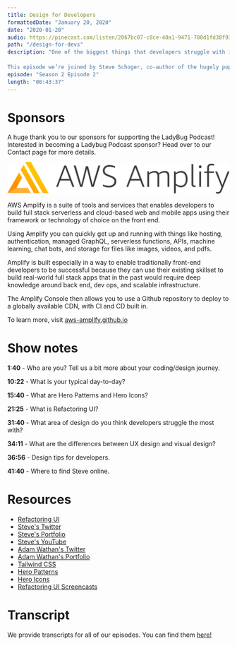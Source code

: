 ```yaml
---
title: Design for Developers
formattedDate: "January 20, 2020"
date: "2020-01-20"
audio: https://pinecast.com/listen/2067bc07-c8ce-40a1-9471-708d1fd38f93.mp3
path: "/design-for-devs"
description: "One of the biggest things that developers struggle with is design. It’s easy to look at an application and know that it looks terrible, but hard to explain why.

This episode we’re joined by Steve Schoger, co-author of the hugely popular Refactoring UI. We’ll learn some design tips and dive into the story behind the book as well as his other projects Hero Patterns and Hero Icons."
episode: "Season 2 Episode 2"
length: "00:43:37"
---
```


# Sponsors

A huge thank you to our sponsors for supporting the LadyBug Podcast! Interested in becoming a Ladybug Podcast sponsor? Head over to our Contact page for more details.

<a class="image-link" target="_blank" href="http://aws-amplify.github.io/?utm_term=ladybug+aws+amplify"><img src="../../images/sponsors/aws-amplify.png" alt="AWS Amplify"></a>

AWS Amplify is a suite of tools and services that enables developers to build full stack serverless and cloud-based web and mobile apps using their framework or technology of choice on the front end.

Using Amplify you can quickly get up and running with things like hosting, authentication, managed GraphQL, serverless functions, APIs, machine learning, chat bots, and storage for files like images, videos, and pdfs.

Amplify is built especially in a way to enable traditionally front-end developers to be successful because they can use their existing skillset to build real-world full stack apps that in the past would require deep knowledge around back end, dev ops, and scalable infrastructure.

The Amplify Console then allows you to use a Github repository to deploy to a globally available CDN, with CI and CD built in.

To learn more, visit <a href="http://aws-amplify.github.io/">aws-amplify.github.io</a>

# Show notes

**1:40** - Who are you? Tell us a bit more about your coding/design journey.

**10:22** - What is your typical day-to-day?

**15:40** - What are Hero Patterns and Hero Icons?

**21:25** - What is Refactoring UI?

**31:40** - What area of design do you think developers struggle the most with?

**34:11** - What are the differences between UX design and visual design?

**36:56** - Design tips for developers.

**41:40** - Where to find Steve online.

# Resources

- [Refactoring UI](https://refactoringui.com/)
- [Steve's Twitter](https://twitter.com/steveschoger)
- [Steve's Portfolio](https://www.steveschoger.com/)
- [Steve's YouTube](https://www.youtube.com/channel/UCxqiDtkXtOCNJdckODHk9YA)
- [Adam Wathan's Twitter](https://twitter.com/adamwathan)
- [Adam Wathan's Portfolio](https://adamwathan.me/)
- [Tailwind CSS](https://twitter.com/tailwindcss)
- [Hero Patterns](http://www.heropatterns.com/)
- [Hero Icons](http://www.heroicons.com/)
- [Refactoring UI Screencasts](https://www.youtube.com/steveschoger)

# Transcript

We provide transcripts for all of our episodes. You can find them <a href="https://github.com/ladybug-podcast/ladybug-website/blob/master/transcripts/24-design-for-developers.md" target="_blank" class="highlight">here!</a>
